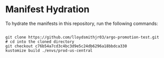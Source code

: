 
# Manifest Hydration

To hydrate the manifests in this repository, run the following commands:

```shell

git clone https://github.com/lloydsmithjr03/argo-promotion-test.git
# cd into the cloned directory
git checkout c76b54a7cd3c4bc3d9e5c24db6296a18bbdca330
kustomize build ./envs/prod-us-central
```
